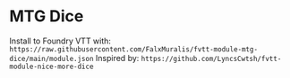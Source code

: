 # MTG Dice
Install to Foundry VTT with: `https://raw.githubusercontent.com/FalxMuralis/fvtt-module-mtg-dice/main/module.json`
Inspired by: `https://github.com/LyncsCwtsh/fvtt-module-nice-more-dice`
